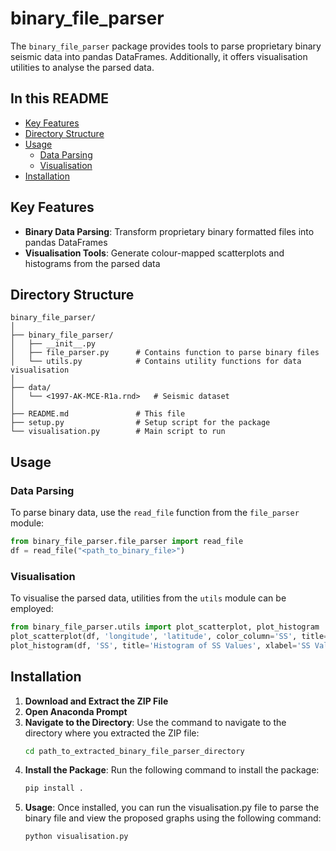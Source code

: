 # binary_file_parser

The `binary_file_parser` package provides tools to parse proprietary binary seismic data into pandas DataFrames. Additionally, it offers visualisation utilities to analyse the parsed data.

## In this README

- [Key Features](#key-features)
- [Directory Structure](#directory-structure)
- [Usage](#usage)
  - [Data Parsing](#data-parsing)
  - [Visualisation](#visualisation)
- [Installation](#installation)

## Key Features

- **Binary Data Parsing**: Transform proprietary binary formatted files into pandas DataFrames
- **Visualisation Tools**: Generate colour-mapped scatterplots and histograms from the parsed data

## Directory Structure

```
binary_file_parser/
│
├── binary_file_parser/
│   ├── __init__.py
│   ├── file_parser.py      # Contains function to parse binary files
│   └── utils.py            # Contains utility functions for data visualisation
│
├── data/
│   └── <1997-AK-MCE-R1a.rnd>   # Seismic dataset
│
├── README.md               # This file
├── setup.py                # Setup script for the package
└── visualisation.py        # Main script to run
```


## Usage

### Data Parsing

To parse binary data, use the `read_file` function from the `file_parser` module:

```python
from binary_file_parser.file_parser import read_file
df = read_file("<path_to_binary_file>")
```

### Visualisation

To visualise the parsed data, utilities from the `utils` module can be employed:

```python
from binary_file_parser.utils import plot_scatterplot, plot_histogram
plot_scatterplot(df, 'longitude', 'latitude', color_column='SS', title='Geospatial Distribution (Coloured by SS values)', xlabel='Longitude', ylabel='Latitude')
plot_histogram(df, 'SS', title='Histogram of SS Values', xlabel='SS Value', bins=30)
```

## Installation

1. **Download and Extract the ZIP File**
2. **Open Anaconda Prompt**
3. **Navigate to the Directory**:
   Use the command to navigate to the directory where you extracted the ZIP file:
   ```bash
   cd path_to_extracted_binary_file_parser_directory
   ```
4. **Install the Package**:
   Run the following command to install the package:
   ```bash
   pip install .
   ```
5. **Usage**:
   Once installed, you can run the visualisation.py file to parse the binary file and view the proposed graphs using the following command:
   ```bash
   python visualisation.py
   ```